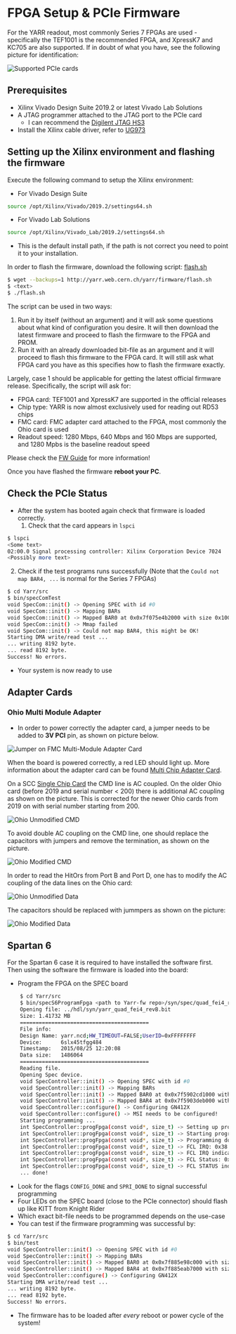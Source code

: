 # FPGA Setup & PCIe Firmware 

For the YARR readout, most commonly Series 7 FPGAs are used - specifically the TEF1001 is the recommended FPGA, and XpressK7 and KC705 are also supported. If in doubt of what you have, see the following picture for identification: 

![Supported PCIe cards](images/pcie_cards.png)

## Prerequisites

* Xilinx Vivado Design Suite 2019.2 or latest Vivado Lab Solutions
* A JTAG programmer attached to the JTAG port to the PCIe card
  * I can recommend the [Digilent JTAG HS3](https://www.digikey.com/product-detail/en/digilent-inc/210-299/1286-1047-ND/5015666)
* Install the Xilinx cable driver, refer to [UG973](https://www.xilinx.com/support/documentation/sw_manuals/xilinx2016_4/ug973-vivado-release-notes-install-license.pdf)

## Setting up the Xilinx environment and flashing the firmware 

Execute the following command to setup the Xilinx environment:
- For Vivado Design Suite
```bash
source /opt/Xilinx/Vivado/2019.2/settings64.sh
```
- For Vivado Lab Solutions
```bash
source /opt/Xilinx/Vivado_Lab/2019.2/settings64.sh
```
- This is the default install path, if the path is not correct you need to point it to your installation.

In order to flash the firmware, download the following script: [flash.sh](http://yarr.web.cern.ch/yarr/firmware/flash.sh)

```bash
$ wget --backups=1 http://yarr.web.cern.ch/yarr/firmware/flash.sh
$ <text>
$ ./flash.sh
```

The script can be used in two ways:

1. Run it by itself (without an argument) and it will ask some questions about what kind of configuration you desire. It will then download the latest firmware and proceed to flash the firmware to the FPGA and PROM.
2. Run it with an already downloaded bit-file as an argument and it will proceed to flash this firmware to the FPGA card. It will still ask what FPGA card you have as this specifies how to flash the firmware exactly.

Largely, case 1 should be applicable for getting the latest official firmware release. Specifically, the script will ask for: 
- FPGA card: TEF1001 and XpressK7 are supported in the official releases 
- Chip type: YARR is now almost exclusively used for reading out RD53 chips 
- FMC card: FMC adapter card attached to the FPGA, most commonly the Ohio card is used 
- Readout speed: 1280 Mbps, 640 Mbps and 160 Mbps are supported, and 1280 Mpbs is the baseline readout speed 

Please check the [FW Guide](fw_guide.md) for more information!

Once you have flashed the firmware **reboot your PC**.

## Check the PCIe Status

- After the system has booted again check that firmware is loaded correctly.
  1. Check that the card appears in ``lspci``
```bash
$ lspci
<Some text>
02:00.0 Signal processing controller: Xilinx Corporation Device 7024
<Possibly more text>
```
  2. Check if the test programs runs successfully (Note that the ``Could not map BAR4, ...`` is normal for the Series 7 FPGAs)
```bash
$ cd Yarr/src
$ bin/specComTest 
void SpecCom::init() -> Opening SPEC with id #0
void SpecCom::init() -> Mapping BARs
void SpecCom::init() -> Mapped BAR0 at 0x0x7f075e4b2000 with size 0x100000
void SpecCom::init() -> Mmap failed
void SpecCom::init() -> Could not map BAR4, this might be OK!
Starting DMA write/read test ...
... writing 8192 byte.
... read 8192 byte.
Success! No errors.
```

- Your system is now ready to use

## Adapter Cards

### Ohio Multi Module Adapter

- In order to power correctly the adapter card, a jumper needs to be added to **3V PCI** pin, as shown on picture below.

![Jumper on FMC Multi-Module Adapter Card ](images/Ohio_jumper.png)

When the board is powered correctly, a red LED should light up. More information about the adapter card can be found [Multi Chip Adapter Card](https://twiki.cern.ch/twiki/bin/viewauth/RD53/RD53ATesting#Multi_Chip_FMC).

On a SCC [Single Chip Card](https://twiki.cern.ch/twiki/bin/viewauth/RD53/RD53ATesting#RD53A_Single_Chip_Card_SCC) the CMD line is AC coupled. On the older Ohio card (before 2019 and serial number < 200) there is additional AC coupling as shown on the picture. This is corrected for the newer Ohio cards from 2019 on with serial number starting from 200.

![Ohio Unmodified CMD ](images/OhioUnmodified_Cmd.png)

To avoid double AC coupling on the CMD line, one should replace the capacitors with jumpers and remove the termination, as shown on the picture.

![Ohio Modified CMD ](images/OhioModified_Cmd.png)

In order to read the HitOrs from Port B and Port D, one has to modify the AC coupling of the data lines on the Ohio card:

![Ohio Unmodified Data ](images/OhioUnmodified_Data.png)

The capacitors should be replaced with jummpers as shown on the picture:

![Ohio Modified Data ](images/OhioModified_Data.png)

## Spartan 6

For the Spartan 6 case it is required to have installed the software first. Then using the software the firmware is loaded into the board:

- Program the FPGA on the SPEC board
```bash
    $ cd Yarr/src
    $ bin/specS6ProgramFpga <path to Yarr-fw repo>/syn/spec/quad_fei4_revB/quad_fei4_revB.bit 
    Opening file: ../hdl/syn/yarr_quad_fei4_revB.bit
    Size: 1.41732 MB
    =========================================
    File info:
    Design Name: yarr.ncd;HW_TIMEOUT=FALSE;UserID=0xFFFFFFFF
    Device:      6slx45tfgg484
    Timestamp:   2015/08/25 12:20:08
    Data size:   1486064
    =========================================
    Reading file.
    Opening Spec device.
    void SpecController::init() -> Opening SPEC with id #0
    void SpecController::init() -> Mapping BARs
    void SpecController::init() -> Mapped BAR0 at 0x0x7f5902cd1000 with size 0x100000
    void SpecController::init() -> Mapped BAR4 at 0x0x7f5903deb000 with size 0x1000
    void SpecController::configure() -> Configuring GN412X
    void SpecController::configure() -> MSI needs to be configured!
    Starting programming ...
    int SpecController::progFpga(const void*, size_t) -> Setting up programming of FPGA
    int SpecController::progFpga(const void*, size_t) -> Starting programming!
    int SpecController::progFpga(const void*, size_t) -> Programming done!!
    int SpecController::progFpga(const void*, size_t) -> FCL IRQ: 0x38
    int SpecController::progFpga(const void*, size_t) -> FCL IRQ indicates CONFIG_DONE
    int SpecController::progFpga(const void*, size_t) -> FCL Status: 0x2c
    int SpecController::progFpga(const void*, size_t) -> FCL STATUS indicates SPRI_DONE
    ... done!
```
- Look for the flags ``CONFIG_DONE`` and ``SPRI_DONE`` to signal successful programming
- Four LEDs on the SPEC board (close to the PCIe connector) should flash up like KITT from Knight Rider
- Which exact bit-file needs to be programmed depends on the use-case
- You can test if the firmware programming was successful by:
```bash
$ cd Yarr/src
$ bin/test 
void SpecController::init() -> Opening SPEC with id #0
void SpecController::init() -> Mapping BARs
void SpecController::init() -> Mapped BAR0 at 0x0x7f885e98c000 with size 0x100000
void SpecController::init() -> Mapped BAR4 at 0x0x7f885eab7000 with size 0x1000
void SpecController::configure() -> Configuring GN412X
Starting DMA write/read test ...
... writing 8192 byte.
... read 8192 byte.
Success! No errors.
```
- The firmware has to be loaded after *every* reboot or power cycle of the system!





